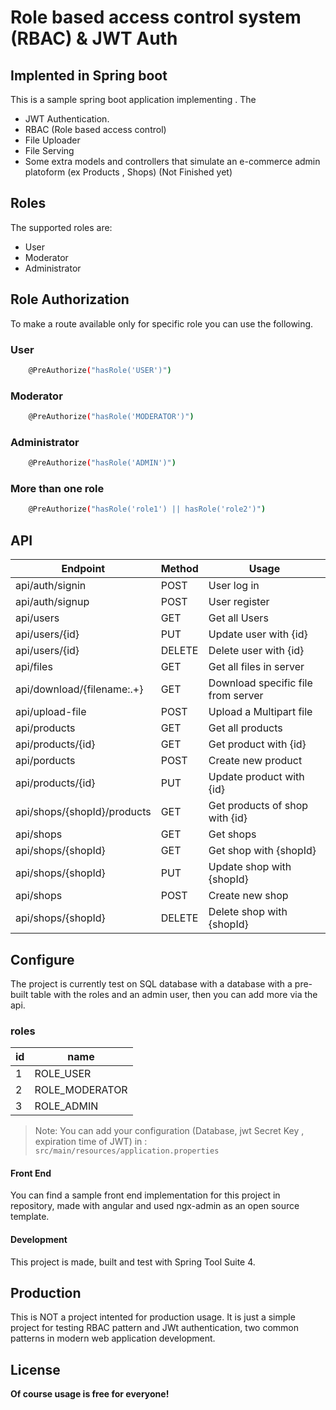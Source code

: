 # Role based access control system (RBAC) & JWT Auth
## Implented in Spring boot


This is a sample spring boot application implementing . The 

-  JWT Authentication. 
- RBAC (Role based access control)
- File Uploader
- File Serving
- Some extra models and controllers that simulate an e-commerce admin platoform (ex Products , Shops) (Not Finished yet)

## Roles
The supported roles are:
- User
- Moderator
- Administrator


## Role Authorization

To make a route available only for specific role you can use the following.
### User
```sh
	@PreAuthorize("hasRole('USER')")
```
### Moderator
```sh
	@PreAuthorize("hasRole('MODERATOR')")
```
### Administrator
```sh
	@PreAuthorize("hasRole('ADMIN')")
```

### More than one role
```sh
	@PreAuthorize("hasRole('role1') || hasRole('role2')")
```


## API

| Endpoint | Method |Usage
| ------ | ------ |----------------
| api/auth/signin | POST | User log in
| api/auth/signup | POST | User register
| api/users |GET | Get all Users
| api/users/{id} | PUT | Update user with {id}
| api/users/{id} | DELETE | Delete user with {id}
| api/files | GET | Get all files in server
| api/download/{filename:.+} | GET | Download specific file from server
| api/upload-file | POST | Upload a Multipart file
| api/products | GET | Get all products
| api/products/{id} | GET | Get product with {id}
| api/porducts | POST | Create new product
| api/products/{id} | PUT | Update product with {id}
| api/shops/{shopId}/products | GET | Get products of shop with {id}
| api/shops | GET | Get shops
| api/shops/{shopId} | GET | Get shop with {shopId}
| api/shops/{shopId} | PUT | Update shop with {shopId}
| api/shops | POST | Create new shop
| api/shops/{shopId} | DELETE | Delete shop with {shopId}


## Configure
The project is currently test on SQL database with a database with a pre-built table with the roles and an admin user, then you can add more via the api.
### roles
| id | name |
| ------ | ------ |
| 1 | ROLE_USER |
| 2 | ROLE_MODERATOR |
| 3 | ROLE_ADMIN |
> Note: You can add your configuration (Database, jwt Secret Key , expiration time of JWT) in : `src/main/resources/application.properties`

#### Front End
You can find a sample front end implementation for this project in repository, made with angular and used ngx-admin as an open source template.

#### Development

This project is made, built and test with Spring Tool Suite 4.

## Production

This is NOT a project intented for production usage. It is just a simple project for testing RBAC pattern and JWt authentication, two common patterns in modern web application development.


## License


**Of course usage is free for everyone!**

